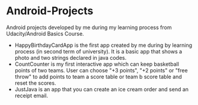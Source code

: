 # Android-Projects
Android projects developed by me during my learning process from Udacity/Android Basics Course. 
- HappyBirthdayCardApp is the first app created by me during by learning process (in second term of university). It is a basic app that shows a photo and two strings declared in java codes.
- CountCounter is my first interactive app which can keep basketball points of two teams. User can choose "+3 points", "+2 points" or "free throw" to add points to team a score table or team b score table and reset the scores.
- JustJava is an app that you can create an ice cream order and send an receipt email. 
